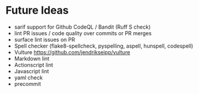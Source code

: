 # Future Ideas

- sarif support for Github CodeQL / Bandit (Ruff S check)
- lint PR issues / code quality over commits or PR merges
- surface lint issues on PR
- Spell checker (flake8-spellcheck, pyspelling, aspell, hunspell, codespell)
- Vulture https://github.com/jendrikseipp/vulture
- Markdown lint
- Actionscript lint
- Javascript lint
- yaml check
- precommit

